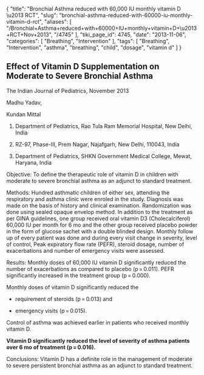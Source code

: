 {
    "title": "Bronchial Asthma reduced with 60,000 IU monthly vitamin D \u2013 RCT",
    "slug": "bronchial-asthma-reduced-with-60000-iu-monthly-vitamin-d-rct",
    "aliases": [
        "/Bronchial+Asthma+reduced+with+60000+IU+monthly+vitamin+D+\u2013+RCT+Nov+2013",
        "/4745"
    ],
    "tiki_page_id": 4745,
    "date": "2013-11-06",
    "categories": [
        "Breathing",
        "Intervention"
    ],
    "tags": [
        "Breathing",
        "Intervention",
        "asthma",
        "breathing",
        "child",
        "dosage",
        "vitamin d"
    ]
}


## Effect of Vitamin D Supplementation on Moderate to Severe Bronchial Asthma

The Indian Journal of Pediatrics, November 2013

Madhu Yadav,

Kundan Mittal

1. Department of Pediatrics, Rao Tula Ram Memorial Hospital, New Delhi, India

3. RZ-97, Phase-III, Prem Nagar, Najafgarh, New Delhi, 110043, India

2. Department of Pediatrics, SHKN Government Medical College, Mewat, Haryana, India

Objective: To define the therapeutic role of vitamin D in children with moderate to severe bronchial asthma as an adjunct to standard treatment.

Methods: Hundred asthmatic children of either sex, attending the respiratory and asthma clinic were enroled in the study. Diagnosis was made on the basis of history and clinical examination. Randomization was done using sealed opaque envelop method. In addition to the treatment as per GINA guidelines, one group received oral vitamin D3 (Cholecalciferol) 60,000 IU per month for 6 mo and the other group received placebo powder in the form of glucose sachet with a double blinded design. Monthly follow up of every patient was done and during every visit change in severity, level of control, Peak expiratory flow rate (PEFR), steroid dosage, number of exacerbations and number of emergency visits were assessed.

Results: Monthly doses of 60,000 IU vitamin D significantly reduced the number of exacerbations as compared to placebo (p = 0.011). PEFR significantly increased in the treatment group (p = 0.000). 

Monthly doses of vitamin D significantly reduced the 

* requirement of steroids (p = 0.013) and 

* emergency visits (p = 0.015). 

Control of asthma was achieved earlier in patients who received monthly vitamin D. 

 **Vitamin D significantly reduced the level of severity of asthma patients over 6 mo of treatment (p = 0.016).** 

Conclusions: Vitamin D has a definite role in the management of moderate to severe persistent bronchial asthma as an adjunct to standard treatment.